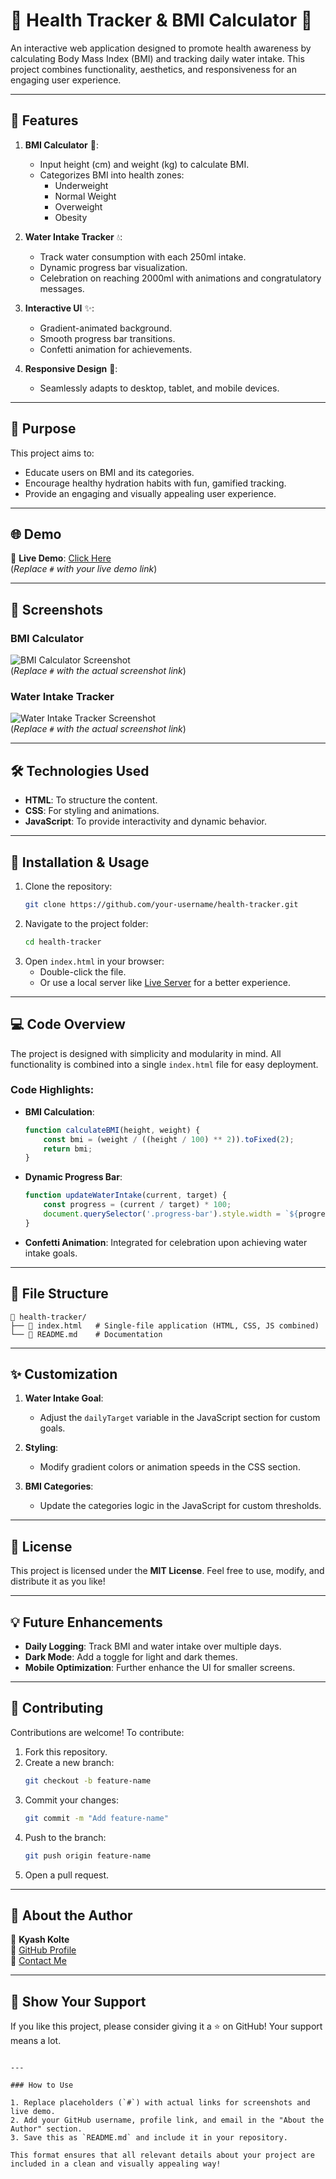 
# 🌟 Health Tracker & BMI Calculator 🌟

An interactive web application designed to promote health awareness by calculating Body Mass Index (BMI) and tracking daily water intake. This project combines functionality, aesthetics, and responsiveness for an engaging user experience.

---

## 🚀 Features

1. **BMI Calculator** 🧮:
   - Input height (cm) and weight (kg) to calculate BMI.
   - Categorizes BMI into health zones:
     - Underweight
     - Normal Weight
     - Overweight
     - Obesity

2. **Water Intake Tracker** 💧:
   - Track water consumption with each 250ml intake.
   - Dynamic progress bar visualization.
   - Celebration on reaching 2000ml with animations and congratulatory messages.

3. **Interactive UI** ✨:
   - Gradient-animated background.
   - Smooth progress bar transitions.
   - Confetti animation for achievements.

4. **Responsive Design** 📱:
   - Seamlessly adapts to desktop, tablet, and mobile devices.

---

## 🎯 Purpose

This project aims to:
- Educate users on BMI and its categories.
- Encourage healthy hydration habits with fun, gamified tracking.
- Provide an engaging and visually appealing user experience.

---

## 🌐 Demo

🔗 **Live Demo**: [Click Here](https://healthtrackerandbmicalculator.netlify.app/)  
(*Replace `#` with your live demo link*)

---

## 📸 Screenshots

### **BMI Calculator**
![BMI Calculator Screenshot](#)  
(*Replace `#` with the actual screenshot link*)

### **Water Intake Tracker**
![Water Intake Tracker Screenshot](#)  
(*Replace `#` with the actual screenshot link*)

---

## 🛠️ Technologies Used

- **HTML**: To structure the content.
- **CSS**: For styling and animations.
- **JavaScript**: To provide interactivity and dynamic behavior.

---

## 🔧 Installation & Usage

1. Clone the repository:
   ```bash
   git clone https://github.com/your-username/health-tracker.git
   ```
2. Navigate to the project folder:
   ```bash
   cd health-tracker
   ```
3. Open `index.html` in your browser:
   - Double-click the file.
   - Or use a local server like [Live Server](https://marketplace.visualstudio.com/items?itemName=ritwickdey.LiveServer) for a better experience.

---

## 💻 Code Overview

The project is designed with simplicity and modularity in mind. All functionality is combined into a single `index.html` file for easy deployment.

### Code Highlights:
- **BMI Calculation**:
   ```javascript
   function calculateBMI(height, weight) {
       const bmi = (weight / ((height / 100) ** 2)).toFixed(2);
       return bmi;
   }
   ```
- **Dynamic Progress Bar**:
   ```javascript
   function updateWaterIntake(current, target) {
       const progress = (current / target) * 100;
       document.querySelector('.progress-bar').style.width = `${progress}%`;
   }
   ```
- **Confetti Animation**:
   Integrated for celebration upon achieving water intake goals.

---

## 📝 File Structure

```plaintext
📁 health-tracker/
├── 📄 index.html   # Single-file application (HTML, CSS, JS combined)
└── 📄 README.md    # Documentation
```

---

## ✨ Customization

1. **Water Intake Goal**:
   - Adjust the `dailyTarget` variable in the JavaScript section for custom goals.

2. **Styling**:
   - Modify gradient colors or animation speeds in the CSS section.

3. **BMI Categories**:
   - Update the categories logic in the JavaScript for custom thresholds.

---

## 📜 License

This project is licensed under the **MIT License**. Feel free to use, modify, and distribute it as you like!

---

## 💡 Future Enhancements

- **Daily Logging**: Track BMI and water intake over multiple days.
- **Dark Mode**: Add a toggle for light and dark themes.
- **Mobile Optimization**: Further enhance the UI for smaller screens.

---

## 🤝 Contributing

Contributions are welcome! To contribute:
1. Fork this repository.
2. Create a new branch:
   ```bash
   git checkout -b feature-name
   ```
3. Commit your changes:
   ```bash
   git commit -m "Add feature-name"
   ```
4. Push to the branch:
   ```bash
   git push origin feature-name
   ```
5. Open a pull request.

---

## 🙋 About the Author

👤 **Kyash Kolte**  
💼 [GitHub Profile](https://github.com/your-username)  
📧 [Contact Me](mailto:your-email@example.com)  

---

## 🌟 Show Your Support

If you like this project, please consider giving it a ⭐ on GitHub! Your support means a lot.
```

---

### How to Use

1. Replace placeholders (`#`) with actual links for screenshots and live demo.
2. Add your GitHub username, profile link, and email in the "About the Author" section.
3. Save this as `README.md` and include it in your repository.

This format ensures that all relevant details about your project are included in a clean and visually appealing way!
